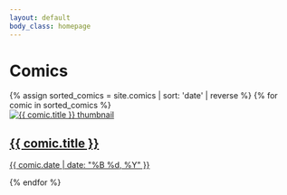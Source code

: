 ```yaml
---
layout: default
body_class: homepage
---
```


<h1 class="page-title">Comics</h1>

<div class="comic-gallery">
  {% assign sorted_comics = site.comics | sort: 'date' | reverse %}
  {% for comic in sorted_comics %}
    <div class="comic-card">
      <a href="{{ comic.url | relative_url }}">
        <img src="{{ comic.thumbnail | relative_url }}" alt="{{ comic.title }} thumbnail">
        <div class="comic-info">
          <h2>{{ comic.title }}</h2>
          <p>{{ comic.date | date: "%B %d, %Y" }}</p>
        </div>
      </a>
    </div>
  {% endfor %}
</div>
